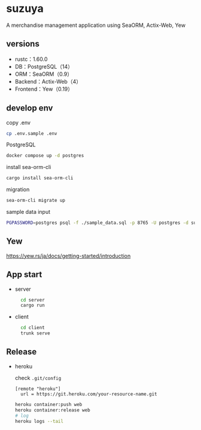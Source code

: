 # suzuya

A merchandise management application using SeaORM, Actix-Web, Yew

## versions

- rustc：1.60.0
- DB：PostgreSQL（14）
- ORM：SeaORM（0.9）
- Backend：Actix-Web（4）
- Frontend：Yew（0.19）

## develop env

copy .env

```sh
cp .env.sample .env
```

PostgreSQL

```sh
docker compose up -d postgres
```

install sea-orm-cli

```sh
cargo install sea-orm-cli
```

migration

```sh
sea-orm-cli migrate up
```

sample data input

```sh
PGPASSWORD=postgres psql -f ./sample_data.sql -p 8765 -U postgres -d suzuya -h localhost
```

## Yew

<https://yew.rs/ja/docs/getting-started/introduction>

## App start

- server

  ```sh
    cd server
    cargo run
  ```

- client

  ```sh
    cd client
    trunk serve
  ```

## Release

- heroku

  check `.git/config`

  ```.git/config
  [remote "heroku"]
    url = https://git.heroku.com/your-resource-name.git
  ```

  ```sh
  heroku container:push web
  heroku container:release web
  # log
  heroku logs --tail
  ```
